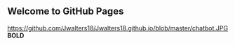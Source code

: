 ## Welcome to GitHub Pages
https://github.com/Jwalters18/Jwalters18.github.io/blob/master/chatbot.JPG
**BOLD**
